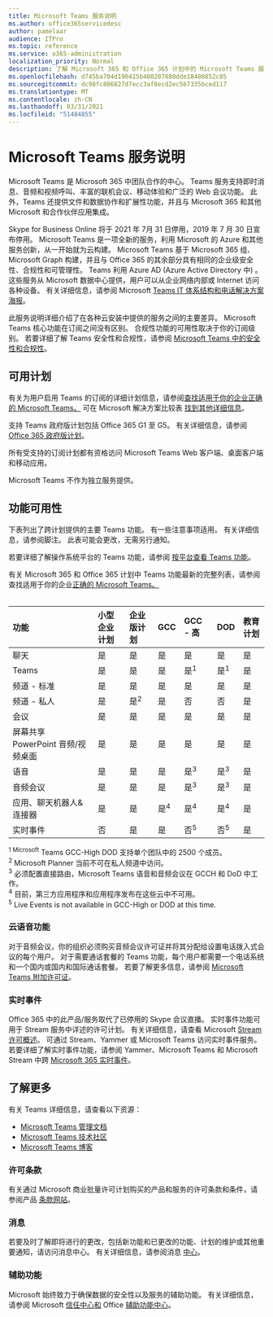 ```yaml
---
title: Microsoft Teams 服务说明
ms.author: office365servicedesc
author: pamelaar
audience: ITPro
ms.topic: reference
ms.service: o365-administration
localization_priority: Normal
description: 了解 Microsoft 365 和 Office 365 计划中的 Microsoft Teams 服务和功能可用性。
ms.openlocfilehash: d745ba704d190415b480207880dde18400852c05
ms.sourcegitcommit: dc98fc886827d7ecc3af8ecd2ec567335bced117
ms.translationtype: MT
ms.contentlocale: zh-CN
ms.lasthandoff: 03/31/2021
ms.locfileid: "51484855"
---
```

# <a name="microsoft-teams-service-description"></a>Microsoft Teams 服务说明

Microsoft Teams 是 Microsoft 365 中团队合作的中心。 Teams 服务支持即时消息、音频和视频呼叫、丰富的联机会议、移动体验和广泛的 Web 会议功能。 此外，Teams 还提供文件和数据协作和扩展性功能，并且与 Microsoft 365 和其他 Microsoft 和合作伙伴应用集成。

Skype for Business Online 将于 2021 年 7[](https://techcommunity.microsoft.com/t5/Microsoft-Teams-Blog/Skype-for-Business-Online-to-Be-Retired-in-2021/ba-p/777833)月 31 日停用，2019 年 7 月 30 日宣布停用。 Microsoft Teams 是一项全新的服务，利用 Microsoft 的 Azure 和其他服务创新，从一开始就为云构建。 Microsoft Teams 基于 Microsoft 365 组、Microsoft Graph 构建，并且与 Office 365 的其余部分具有相同的企业级安全性、合规性和可管理性。 Teams 利用 Azure AD (Azure Active Directory 中) 。 这些服务从 Microsoft 数据中心提供，用户可以从企业网络内部或 Internet 访问各种设备。 有关详细信息，请参阅 Microsoft [Teams IT 体系结构和电话解决方案海报](/microsoftteams/teams-architecture-solutions-posters)。

此服务说明详细介绍了在各种云安装中提供的服务之间的主要差异。 Microsoft Teams 核心功能在订阅之间没有区别。 合规性功能的可用性取决于你的订阅级别。 若要详细了解 Teams 安全性和合规性，请参阅 [Microsoft Teams 中的安全性和合规性](/microsoftteams/security-compliance-overview)。

## <a name="available-plans"></a>可用计划

有关为用户启用 Teams 的订阅的详细计划信息，请参阅[查找适用于你的企业正确的 Microsoft Teams。](https://www.microsoft.com/microsoft-teams/compare-microsoft-teams-options) 可在 Microsoft 解决方案比较表 [找到其他详细信息](https://go.microsoft.com/fwlink/?linkid=2139145)。

支持 Teams 政府版计划包括 Office 365 G1 至 G5。 有关详细信息，请参阅 [Office 365 政府版计划](https://www.microsoft.com/microsoft-365/government/compare-office-365-government-plans)。

所有受支持的订阅计划都有资格访问 Microsoft Teams Web 客户端、桌面客户端和移动应用。

Microsoft Teams 不作为独立服务提供。

## <a name="feature-availability"></a>功能可用性

下表列出了跨计划提供的主要 Teams 功能。 有一些注意事项适用。 有关详细信息，请参阅脚注。 此表可能会更改，无需另行通知。

若要详细了解操作系统平台的 Teams 功能，请参阅 [按平台查看 Teams 功能](https://aka.ms/teamsfeaturesbyplatform)。

有关 Microsoft 365 和 Office 365 计划中 Teams 功能最新的完整列表，请参阅查找适用于你的企业[正确的 Microsoft Teams。](https://www.microsoft.com/microsoft-teams/compare-microsoft-teams-options)<br><br>

| 功能 | 小型企业计划 | 企业版计划 | GCC | GCC - 高 | DOD | 教育计划 |
|:-----|:-----|:-----|:-----|:-----|:-----|:-----|
|聊天  <br/> |是  <br/> |是  <br/> |是  <br/> |是  <br/> |是  <br/> |是  <br/> |
|Teams  <br/> |是 <br/> |是 <br/> |是 <br/> |是<sup>1</sup>  <br/> |是<sup>1</sup>  <br/> |是  <br/> |
|频道 - 标准  <br/> |是  <br/> |是  <br/> |是  <br/> |是  <br/> |是  <br/> |是  <br/> |
|频道 - 私人  <br/> |是  <br/> |是<sup>2</sup>  <br/> |是 <br/> |否  <br/> |否 <br/> |是  <br/> |
|会议  <br/> |是  <br/> |是  <br/> |是  <br/> |是  <br/> |是  <br/> |是  <br/> |
|屏幕共享 PowerPoint 音频/视频桌面 <br/> |是  <br/> |是  <br/> |是  <br/> |是  <br/> |是  <br/> |是  <br/> |
|语音  <br/> |是  <br/> |是  <br/> |是  <br/> |是<sup>3</sup>  <br/> |是<sup>3</sup>  <br/> |是  <br/> |
|音频会议  <br/> |是  <br/> |是  <br/> |是  <br/> |是<sup>3</sup>  <br/> |是<sup>3</sup>  <br/> |是  <br/> |
|应用、聊天机器人&连接器  <br/> |是  <br/> |是  <br/> |是<sup>4</sup>  <br/> |是<sup>4</sup>  <br/> |是<sup>4</sup>  <br/> |是  <br/> |
|实时事件  <br/> |否  <br/> |是  <br/> |是  <br/> |否<sup>5</sup>  <br/> |否<sup>5</sup>  <br/> |是  <br/> |

<sup>1 Microsoft</sup> Teams GCC-High DOD 支持单个团队中的 2500 个成员。<br/>
<sup>2</sup> Microsoft Planner 当前不可在私人频道中访问。<br/>
<sup>3</sup> 必须配置直接路由，Microsoft Teams 语音和音频会议在 GCCH 和 DoD 中工作。<br/>
<sup>4</sup> 目前，第三方应用程序和应用程序发布在这些云中不可用。<br/>
<sup>5</sup> Live Events is not available in GCC-High or DOD at this time.<br/>

### <a name="cloud-voice-features"></a>云语音功能

对于音频会议，你的组织必须购买音频会议许可证并将其分配给设置电话拨入式会议的每个用户。 对于需要通话套餐的 Teams 功能，每个用户都需要一个电话系统和一个国内或国内和国际通话套餐。 若要了解更多信息，请参阅 [Microsoft Teams 附加许可证](/microsoftteams/teams-add-on-licensing/microsoft-teams-add-on-licensing)。

### <a name="live-events"></a>实时事件

Office 365 中的此产品/服务取代了已停用的 Skype 会议直播。 实时事件功能可用于 Stream 服务中详述的许可计划。 有关详细信息，请查看 Microsoft [Stream 许可概述](/stream/license-overview)。 可通过 Stream、Yammer 或 Microsoft Teams 访问实时事件服务。 若要详细了解实时事件功能，请参阅 Yammer、Microsoft Teams 和 Microsoft Stream 中跨 [Microsoft 365 实时事件](/stream/live-event-m365)。

## <a name="learn-more"></a>了解更多

有关 Teams 详细信息，请查看以下资源：
 
- [Microsoft Teams 管理文档](/MicrosoftTeams)
- [Microsoft Teams 技术社区](https://techcommunity.microsoft.com/t5/microsoft-teams/ct-p/MicrosoftTeams)
- [Microsoft Teams 博客](https://aka.ms/TeamsBlog)

### <a name="licensing-terms"></a>许可条款

有关通过 Microsoft 商业批量许可计划购买的产品和服务的许可条款和条件，请参阅产品 [条款网站](https://www.microsoft.com/licensing/terms/)。 

### <a name="messaging"></a>消息 

若要及时了解即将进行的更改，包括新功能和已更改的功能、计划的维护或其他重要通知，请访问消息中心。 有关详细信息，请参阅消息 [中心](/microsoft-365/admin/manage/message-center)。

### <a name="accessibility"></a>辅助功能

Microsoft 始终致力于确保数据的安全性以及服务的辅助功能。 有关详细信息，请参阅 Microsoft [信任中心和](https://www.microsoft.com/trust-center) Office [辅助功能中心](https://support.office.com/article/ecab0fcf-d143-4fe8-a2ff-6cd596bddc6d)。